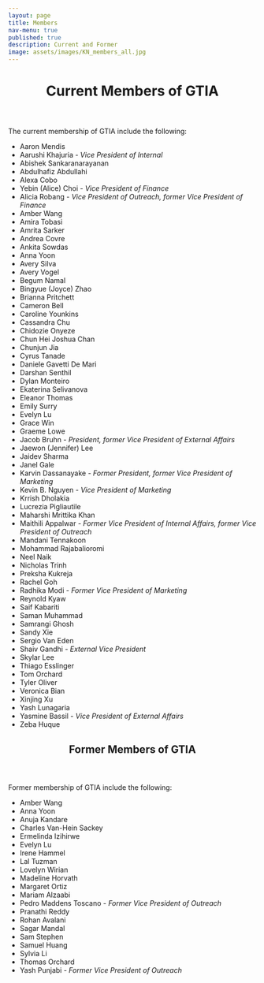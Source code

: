 ```yaml
---
layout: page
title: Members
nav-menu: true
published: true
description: Current and Former
image: assets/images/KN_members_all.jpg
---
```


<!-- Main -->
<div id="main" class="alt">
    <!-- Page title -->
    <div class="inner">
        <header class="major">
            <h1>Current Members of GTIA</h1>
        </header>
        The current membership of GTIA include the following:
        <ul>
            <li>Aaron Mendis</li>
            <li>Aarushi Khajuria <i>- Vice President of Internal</i></li>
            <li>Abishek Sankaranarayanan</li>
            <li>Abdulhafiz Abdullahi</li>
            <li>Alexa Cobo</li>
            <li>Yebin (Alice) Choi <i>- Vice President of Finance</i></li>
            <li>Alicia Robang <i>- Vice President of Outreach, former Vice President of Finance</i></li>
            <li>Amber Wang</li>
            <li>Amira Tobasi</li>
            <li>Amrita Sarker</li>
            <li>Andrea Covre</li>
            <li>Ankita Sowdas</li>
            <li>Anna Yoon</li>
            <li>Avery Silva</li>
            <li>Avery Vogel</li>
            <li>Begum Namal</li>
            <li>Bingyue (Joyce) Zhao</li>
            <li>Brianna Pritchett</li>
            <li>Cameron Bell</li>
            <li>Caroline Younkins</li>
            <li>Cassandra Chu</li>
            <li>Chidozie Onyeze</li>
            <li>Chun Hei Joshua Chan</li>
            <li>Chunjun Jia</li>
            <li>Cyrus Tanade</li>
            <li>Daniele Gavetti De Mari</li>
            <li>Darshan Senthil</li>
            <li>Dylan Monteiro</li>
            <li>Ekaterina Selivanova</li>
            <li>Eleanor Thomas</li>
            <li>Emily Surry</li>
            <li>Evelyn Lu</li>
            <li>Grace Win</li>
            <li>Graeme Lowe</li>
            <li>Jacob Bruhn <i>- President, former Vice President of External Affairs</i></li>
            <li>Jaewon (Jennifer) Lee</li>
            <li>Jaidev Sharma</li>
            <li>Janel Gale</li>
            <li>Karvin Dassanayake <i>- Former President, former Vice President of Marketing</i></li>
            <li>Kevin B. Nguyen <i>- Vice President of Marketing</i></li>
            <li>Krrish Dholakia</li>
            <li>Lucrezia Pigliautile</li>
            <li>Maharshi Mrittika Khan</li>
            <li>Maithili Appalwar <i>- Former Vice President of Internal Affairs, former Vice President of Outreach</i></li>
            <li>Mandani Tennakoon</li>
            <li>Mohammad Rajabalioromi </li>
            <li>Neel Naik</li>
            <li>Nicholas Trinh</li>
            <li>Preksha Kukreja</li>
            <li>Rachel Goh</li>
            <li>Radhika Modi <i>- Former Vice President of Marketing</i></li>
            <li>Reynold Kyaw</li>
            <li>Saif Kabariti</li>
            <li>Saman Muhammad</li>
            <li>Samrangi Ghosh</li>
            <li>Sandy Xie</li>
            <li>Sergio Van Eden</li>
            <li>Shaiv Gandhi <i>- External Vice President</i></li>
            <li>Skylar Lee</li>
            <li>Thiago Esslinger</li>
            <li>Tom Orchard</li>
            <li>Tyler Oliver</li>
            <li>Veronica Bian</li>
            <li>Xinjing Xu</li>
            <li>Yash Lunagaria</li>
            <li>Yasmine Bassil <i>- Vice President of External Affairs</i></li>
            <li>Zeba Huque</li>
        </ul>
        <header class="major">
            <h2>Former Members of GTIA</h2>
        </header>
        Former membership of GTIA include the following:
        <ul>   
            <li>Amber Wang</li>
            <li>Anna Yoon </li>
            <li>Anuja Kandare </li>
            <li>Charles Van-Hein Sackey</li>
            <li>Ermelinda Izihirwe</li>
            <li>Evelyn Lu</li>
            <li>Irene Hammel</li>
            <li>Lal Tuzman</li>
            <li>Lovelyn Wirian</li>
            <li>Madeline Horvath</li>
            <li>Margaret Ortiz </li>
            <li>Mariam Alzaabi </li>
            <li>Pedro Maddens Toscano <i>- Former Vice President of Outreach</i></li>
            <li>Pranathi Reddy</li>
            <li>Rohan Avalani </li>
            <li>Sagar Mandal</li>
            <li>Sam Stephen </li>
            <li>Samuel Huang</li>
            <li>Sylvia Li </li>
            <li>Thomas Orchard</li>
            <li>Yash Punjabi <i>- Former Vice President of Outreach</i></li>
        </ul>
    </div>
</div>
